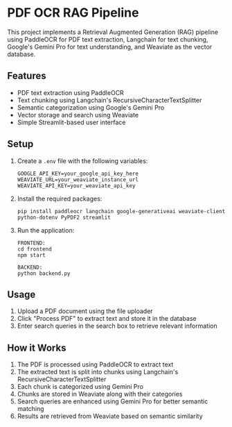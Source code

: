 # PDF OCR RAG Pipeline

This project implements a Retrieval Augmented Generation (RAG) pipeline using PaddleOCR for PDF text extraction, Langchain for text chunking, Google's Gemini Pro for text understanding, and Weaviate as the vector database.

## Features

- PDF text extraction using PaddleOCR
- Text chunking using Langchain's RecursiveCharacterTextSplitter
- Semantic categorization using Google's Gemini Pro
- Vector storage and search using Weaviate
- Simple Streamlit-based user interface

## Setup

1. Create a `.env` file with the following variables:
   ```
   GOOGLE_API_KEY=your_google_api_key_here
   WEAVIATE_URL=your_weaviate_instance_url
   WEAVIATE_API_KEY=your_weaviate_api_key
   ```

2. Install the required packages:
   ```
   pip install paddleocr langchain google-generativeai weaviate-client python-dotenv PyPDF2 streamlit
   ```

3. Run the application:
   ```
   FRONTEND:
   cd frontend
   npm start

   BACKEND:
   python backend.py
   ```

## Usage

1. Upload a PDF document using the file uploader
2. Click "Process PDF" to extract text and store it in the database
3. Enter search queries in the search box to retrieve relevant information

## How it Works

1. The PDF is processed using PaddleOCR to extract text
2. The extracted text is split into chunks using Langchain's RecursiveCharacterTextSplitter
3. Each chunk is categorized using Gemini Pro
4. Chunks are stored in Weaviate along with their categories
5. Search queries are enhanced using Gemini Pro for better semantic matching
6. Results are retrieved from Weaviate based on semantic similarity

